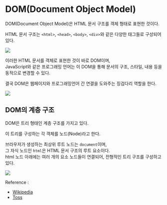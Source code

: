 # DOM(Document Object Model)
DOM(Document Object Model)은 HTML 문서 구조를 객체 형태로 표현한 것이다.

HTML 문서 구조는 `<html>`, `<head>`, `<body>`, `<div>`와 같은 다양한 태그들로 구성되어 있다.  

![](https://i.imgur.com/qwl1D41.png)

이러한 HTML 문서를 객체로 표현한 것이 바로 DOM이며,  
JavaScript와 같은 프로그래밍 언어는 이 DOM을 통해 문서의 구조, 스타일, 내용 등을 동적으로 변경할 수 있다.

결국 DOM은 웹페이지와 프로그래밍언어 간 연결을 도와주는 징검다리 역할을 한다.

![](https://static.tosspayments.com/docs/glossary/dom-diagram.png)

## DOM의 계층 구조
DOM은 트리 형태인 계층 구조를 가지고 있다.

이 트리를 구성하는 각 객체를 노드(Node)라고 한다.

브라우저가 생성하는 최상위 루트 노드는 `document`이며,   
그 자식 노드인 `html`은 HTML 문서 구조의 루트 요소이다.   
html 노드 아래에는 여러 개의 요소 노드들이 연결되어, 전형적인 트리 구조를 구성하고 있다.

![](https://upload.wikimedia.org/wikipedia/commons/thumb/5/5a/DOM-model.svg/500px-DOM-model.svg.png?20190523145648)

Reference :
* [Wikipedia](https://ko.wikipedia.org/wiki/%EB%AC%B8%EC%84%9C_%EA%B0%9D%EC%B2%B4_%EB%AA%A8%EB%8D%B8)  
* [Toss](https://docs.tosspayments.com/resources/glossary/dom)




